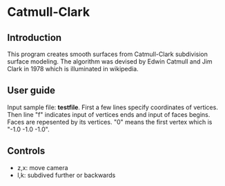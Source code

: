 Catmull-Clark
=============

Introduction
-------------

This program creates smooth surfaces from Catmull-Clark subdivision surface modeling. The algorithm was devised by Edwin Catmull and Jim Clark in 1978 which is illuminated in wikipedia.

User guide
------------
Input sample file: **testfile**. First a few lines specify coordinates of vertices. Then line "f" indicates input of vertices ends and input of faces begins. Faces are repesented by its vertices. "0" means the first vertex which is "-1.0 -1.0 -1.0".

Controls
------------
- z,x: move camera
- l,k: subdived further or backwards




